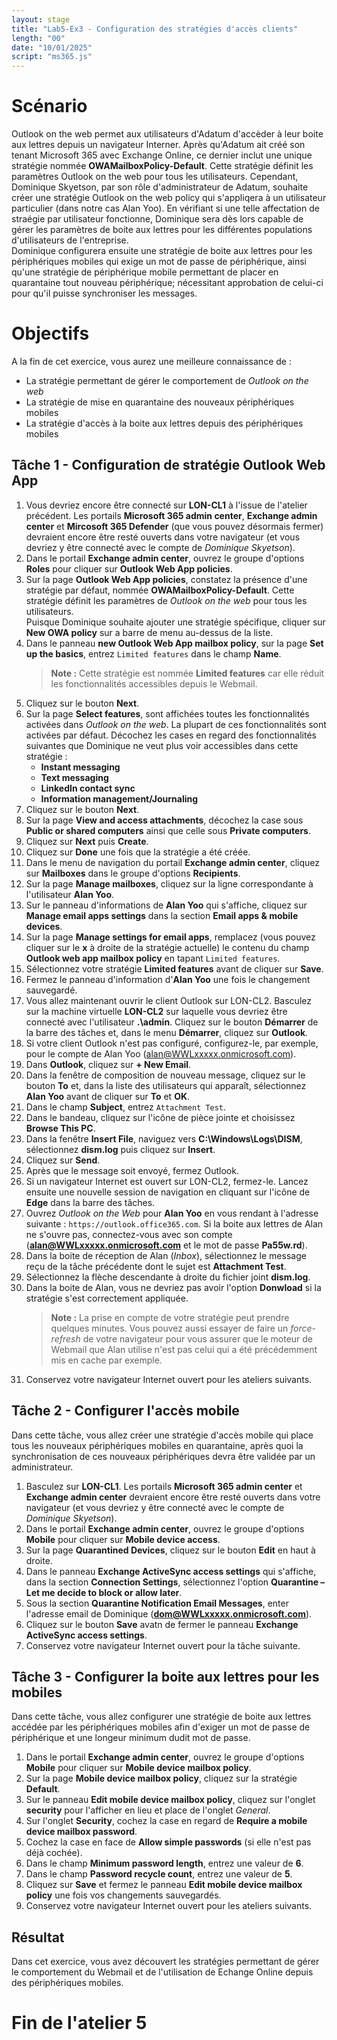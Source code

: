 ```yaml
---
layout: stage
title: "Lab5-Ex3 - Configuration des stratégies d'accès clients"
length: "00"
date: "10/01/2025"
script: "ms365.js"
---
```

# Scénario
Outlook on the web permet aux utilisateurs d'Adatum d'accèder à leur boite aux lettres depuis un navigateur Interner. Après qu'Adatum ait créé son tenant Microsoft 365 avec Exchange Online, ce dernier inclut une unique stratégie nommée **OWAMailboxPolicy-Default**. Cette stratégie définit les paramètres Outlook on the web pour tous les utilisateurs. Cependant, Dominique Skyetson, par son rôle d'administrateur de Adatum, souhaite créer une stratégie Outlook on the web policy qui s'appliqera à un utilisateur particulier (dans notre cas Alan Yoo). En vérifiant si une telle affectation de straégie par utilisateur fonctionne, Dominique sera dès lors capable de gérer les paramètres de boite aux lettres pour les différentes populations d'utilisateurs de l'entreprise.  
Dominique configurera ensuite une stratégie de boite aux lettres pour les périphériques mobiles qui exige un mot de passe de périphérique, ainsi qu'une stratégie de périphérique mobile permettant de placer en quarantaine tout nouveau périphérique; nécessitant approbation de celui-ci pour qu'il puisse synchroniser les messages.

# Objectifs
A la fin de cet exercice, vous aurez une meilleure connaissance de :
- La stratégie permettant de gérer le comportement de *Outlook on the web*
- La stratégie de mise en quarantaine des nouveaux périphériques mobiles
- La stratégie d'accès à la boite aux lettres depuis des périphériques mobiles


## Tâche 1 - Configuration de stratégie Outlook Web App
1. Vous devriez encore être connecté sur **LON-CL1** à l'issue de l'atelier précédent. Les portails **Microsoft 365 admin center**, **Exchange admin center** et **Mircosoft 365 Defender** (que vous pouvez désormais fermer) devraient encore être resté ouverts dans votre navigateur (et vous devriez y être connecté avec le compte de *Dominique Skyetson*).
1. Dans le portail **Exchange admin center**, ouvrez le groupe d'options **Roles** pour cliquer sur **Outlook Web App policies**.
1. Sur la page **Outlook Web App policies**, constatez la présence d'une stratégie par défaut, nommée **OWAMailboxPolicy-Default**. Cette stratégie définit les paramètres de 
 *Outlook on the web* pour tous les utilisateurs.  
	Puisque Dominique souhaite ajouter une stratégie spécifique, cliquer sur **New OWA policy** sur a barre de menu au-dessus de la liste.
1. Dans le panneau **new Outlook Web App mailbox policy**, sur la page **Set up the basics**, entrez ```Limited features``` dans le champ **Name**.
	>**Note :** Cette stratégie est nommée **Limited features** car elle réduit les fonctionnalités accessibles depuis le Webmail.
1. Cliquez sur le bouton **Next**.
1. Sur la page **Select features**, sont affichées toutes les fonctionnalités activées dans *Outlook on the web*. La plupart de ces fonctionnalités sont activées par défaut. Décochez les cases en regard des fonctionnalités suivantes que Dominique ne veut plus voir accessibles dans cette stratégie :  
	- **Instant messaging**
	- **Text messaging**
	- **LinkedIn contact sync**
	- **Information management/Journaling**
1. Cliquez sur le bouton **Next**.
1. Sur la page **View and access attachments**, décochez la case sous **Public or shared computers** ainsi que celle sous **Private computers**.
1. Cliquez sur **Next** puis **Create**.
1. Cliquez sur **Done** une fois que la stratégie a été créée.
1. Dans le menu de navigation du portail **Exchange admin center**, cliquez sur **Mailboxes** dans le groupe d'options **Recipients**.
1. Sur la page **Manage mailboxes**, cliquez sur la ligne correspondante à l'utilisateur **Alan Yoo**.
1. Sur le panneau d'informations de **Alan Yoo** qui s'affiche, cliquez sur **Manage email apps settings** dans la section **Email apps & mobile devices**.
1. Sur la page **Manage settings for email apps**, remplacez (vous pouvez cliquer sur le **x** à droite de la stratégie actuelle) le contenu du champ **Outlook web app mailbox policy** en tapant ```Limited features```.
1. Sélectionnez votre stratégie **Limited features** avant de cliquer sur **Save**.
1. Fermez le panneau d'information d'**Alan Yoo** une fois le changement sauvegardé.
1. Vous allez maintenant ouvrir le client Outlook sur LON-CL2. Basculez sur la machine virtuelle **LON-CL2** sur laquelle vous devriez être connecté avec l'utilisateur **.\admin**. Cliquez sur le bouton **Démarrer** de la barre des tâches et, dans le menu **Démarrer**, cliquez sur **Outlook**.
1. Si votre client Outlook n'est pas configuré, configurez-le, par exemple, pour le compte de Alan Yoo (alan@WWLxxxxx.onmicrosoft.com).
1. Dans **Outlook**, cliquez sur **+ New Email**.
1. Dans la fenêtre de composition de nouveau message, cliquez sur le bouton **To** et, dans la liste des utilisateurs qui apparaît, sélectionnez **Alan Yoo** avant de cliquer sur **To** et **OK**.
1. Dans le champ **Subject**, entrez ```Attachment Test```.
1. Dans le bandeau, cliquez sur l'icône de pièce jointe et choisissez **Browse This PC**.
1. Dans la fenêtre **Insert File**, naviguez vers **C:\Windows\Logs\DISM**, sélectionnez **dism.log** puis cliquez sur **Insert**.
1. Cliquez sur **Send**.
1. Après que le message soit envoyé, fermez Outlook.
1. Si un navigateur Internet est ouvert sur LON-CL2, fermez-le. Lancez ensuite une nouvelle session de navigation en cliquant sur l'icône de **Edge** dans la barre des tâches.
1. Ouvrez *Outlook on the Web* pour **Alan Yoo** en vous rendant à l'adresse suivante : ```https://outlook.office365.com```. Si la boite aux lettres de Alan ne s'ouvre pas, connectez-vous avec son compte (**alan@WWLxxxxx.onmicrosoft.com** et le mot de passe **Pa55w.rd**).
1. Dans la boite de réception de Alan (*Inbox*), sélectionnez le message reçu de la tâche précédente dont le sujet est **Attachment Test**.
1. Sélectionnez la flèche descendante à droite du fichier joint **dism.log**.
1. Dans la boite de Alan, vous ne devriez pas avoir l'option **Donwload** si la stratégie s'est correctement appliquée.
	>**Note :** La prise en compte de votre stratégie peut prendre quelques minutes. Vous pouvez aussi essayer de faire un *force-refresh* de votre navigateur pour vous assurer que le moteur de Webmail que Alan utilise n'est pas celui qui a été précédemment mis en cache par exemple.
1. Conservez votre navigateur Internet ouvert pour les ateliers suivants.

## Tâche 2 - Configurer l'accès mobile
Dans cette tâche, vous allez créer une stratégie d'accès mobile qui place tous les nouveaux périphériques mobiles en quarantaine, après quoi la synchronisation de ces nouveaux périphériques devra être validée par un administrateur.  
1. Basculez sur **LON-CL1**. Les portails **Microsoft 365 admin center** et **Exchange admin center** devraient encore être resté ouverts dans votre navigateur (et vous devriez y être connecté avec le compte de *Dominique Skyetson*).
1. Dans le portail **Exchange admin center**, ouvrez le groupe d'options **Mobile** pour cliquer sur **Mobile device access**.
1. Sur la page **Quarantined Devices**, cliquez sur le bouton **Edit** en haut à droite.
1. Dans le panneau **Exchange ActiveSync access settings** qui s'affiche, dans la section **Connection Settings**, sélectionnez l'option **Quarantine – Let me decide to block or allow later**.
1. Sous la section **Quarantine Notification Email Messages**, enter l'adresse email de Dominique (**dom@WWLxxxxx.onmicrosoft.com**).
1. Cliquez sur le bouton **Save** avatn de fermer le panneau **Exchange ActiveSync access settings**.
1. Conservez votre navigateur Internet ouvert pour la tâche suivante.

## Tâche 3 - Configurer la boite aux lettres pour les mobiles
Dans cette tâche, vous allez configurer une stratégie de boite aux lettres accédée par les périphériques mobiles afin d'exiger un mot de passe de périphérique et une longeur minimum dudit mot de passe.
1. Dans le portail **Exchange admin center**, ouvrez le groupe d'options **Mobile** pour cliquer sur **Mobile device mailbox policy**.
1. Sur la page **Mobile device mailbox policy**, cliquez sur la stratégie **Default**.
1. Sur le panneau **Edit mobile device mailbox policy**, cliquez sur l'onglet **security** pour l'afficher en lieu et place de l'onglet *General*.
1. Sur l'onglet **Security**, cochez la case en regard de **Require a mobile device mailbox password**.
1. Cochez la case en face de **Allow simple passwords** (si elle n'est pas déjà cochée).
1. Dans le champ **Minimum password length**, entrez une valeur de **6**.
1. Dans le champ **Password recycle count**, entrez une valeur de **5**.
1. Cliquez sur **Save** et fermez le panneau **Edit mobile device mailbox policy** une fois vos changements sauvegardés.
1. Conservez votre navigateur Internet ouvert pour les ateliers suivants.

## Résultat
Dans cet exercice, vous avez découvert les stratégies permettant de gérer le comportement du Webmail et de l'utilisation de Echange Online depuis des périphériques mobiles.

# Fin de l'atelier 5